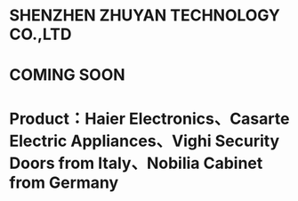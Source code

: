 # SHENZHEN ZHUYAN TECHNOLOGY CO.,LTD
# COMING SOON
# Product：Haier Electronics、Casarte Electric Appliances、Vighi Security Doors from Italy、Nobilia Cabinet from Germany
